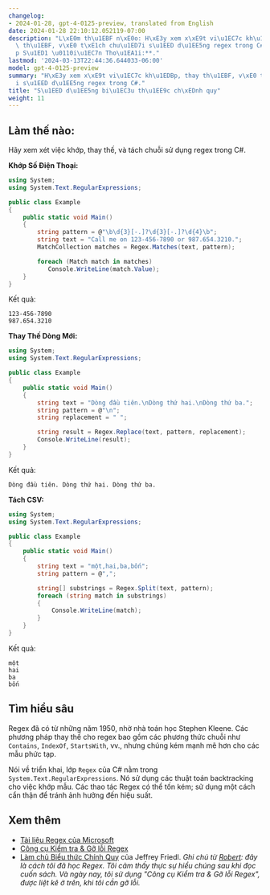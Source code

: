 ```yaml
---
changelog:
- 2024-01-28, gpt-4-0125-preview, translated from English
date: 2024-01-28 22:10:12.052119-07:00
description: "L\xE0m th\u1EBF n\xE0o: H\xE3y xem x\xE9t vi\u1EC7c kh\u1EDBp, thay\
  \ th\u1EBF, v\xE0 t\xE1ch chu\u1ED7i s\u1EED d\u1EE5ng regex trong C#. **Kh\u1EDB\
  p S\u1ED1 \u0110i\u1EC7n Tho\u1EA1i:**."
lastmod: '2024-03-13T22:44:36.644033-06:00'
model: gpt-4-0125-preview
summary: "H\xE3y xem x\xE9t vi\u1EC7c kh\u1EDBp, thay th\u1EBF, v\xE0 t\xE1ch chu\u1ED7\
  i s\u1EED d\u1EE5ng regex trong C#."
title: "S\u1EED d\u1EE5ng bi\u1EC3u th\u1EE9c ch\xEDnh quy"
weight: 11
---
```


## Làm thế nào:
Hãy xem xét việc khớp, thay thế, và tách chuỗi sử dụng regex trong C#.

**Khớp Số Điện Thoại:**

```C#
using System;
using System.Text.RegularExpressions;

public class Example
{
    public static void Main()
    {
        string pattern = @"\b\d{3}[-.]?\d{3}[-.]?\d{4}\b";
        string text = "Call me on 123-456-7890 or 987.654.3210.";
        MatchCollection matches = Regex.Matches(text, pattern);

        foreach (Match match in matches)
           Console.WriteLine(match.Value);
    }
}
```

Kết quả:
```
123-456-7890
987.654.3210
```

**Thay Thế Dòng Mới:**

```C#
using System;
using System.Text.RegularExpressions;

public class Example
{
    public static void Main()
    {
        string text = "Dòng đầu tiên.\nDòng thứ hai.\nDòng thứ ba.";
        string pattern = @"\n";
        string replacement = " ";

        string result = Regex.Replace(text, pattern, replacement);
        Console.WriteLine(result);
    }
}
```

Kết quả:
```
Dòng đầu tiên. Dòng thứ hai. Dòng thứ ba.
```

**Tách CSV:**

```C#
using System;
using System.Text.RegularExpressions;

public class Example
{
    public static void Main()
    {
        string text = "một,hai,ba,bốn";
        string pattern = @",";

        string[] substrings = Regex.Split(text, pattern);
        foreach (string match in substrings)
        {
            Console.WriteLine(match);
        }
    }
}
```

Kết quả:
```
một
hai
ba
bốn
```

## Tìm hiểu sâu
Regex đã có từ những năm 1950, nhờ nhà toán học Stephen Kleene. Các phương pháp thay thế cho regex bao gồm các phương thức chuỗi như `Contains`, `IndexOf`, `StartsWith`, vv., nhưng chúng kém mạnh mẽ hơn cho các mẫu phức tạp.

Nói về triển khai, lớp `Regex` của C# nằm trong `System.Text.RegularExpressions`. Nó sử dụng các thuật toán backtracking cho việc khớp mẫu. Các thao tác Regex có thể tốn kém; sử dụng một cách cẩn thận để tránh ảnh hưởng đến hiệu suất.

## Xem thêm
- [Tài liệu Regex của Microsoft](https://docs.microsoft.com/en-us/dotnet/standard/base-types/regular-expression-language-quick-reference)
- [Công cụ Kiểm tra & Gỡ lỗi Regex](https://regex101.com/)
- [Làm chủ Biểu thức Chính Quy](https://www.oreilly.com/library/view/mastering-regular-expressions/0596528124/) của Jeffrey Friedl. _Ghi chú từ [Robert](https://shinyu.org/en/about/): đây là cách tôi đã học Regex. Tôi cảm thấy thực sự hiểu chúng sau khi đọc cuốn sách. Và ngày nay, tôi sử dụng "Công cụ Kiểm tra & Gỡ lỗi Regex", được liệt kê ở trên, khi tôi cần gỡ lỗi._
